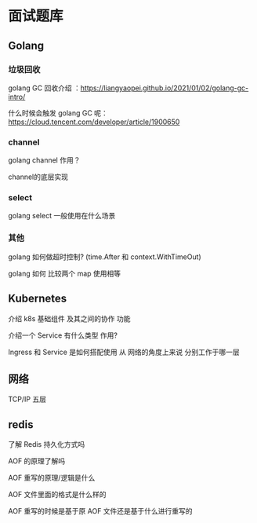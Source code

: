 # 面试题库

## Golang

### 垃圾回收

golang GC 回收介绍 ：https://liangyaopei.github.io/2021/01/02/golang-gc-intro/

什么时候会触发 golang GC 呢：https://cloud.tencent.com/developer/article/1900650

### channel

golang channel 作用？

channel的底层实现

### select

golang select 一般使用在什么场景

### 其他

golang 如何做超时控制? (time.After 和 context.WithTimeOut)

golang 如何 比较两个 map 使用相等

## Kubernetes

介绍 k8s 基础组件 及其之间的协作 功能

介绍一个 Service 有什么类型 作用?

Ingress 和 Service 是如何搭配使用 从 网络的角度上来说 分别工作于哪一层

## 网络

TCP/IP 五层

## redis

了解 Redis 持久化方式吗

AOF 的原理了解吗

AOF 重写的原理/逻辑是什么

AOF 文件里面的格式是什么样的

AOF 重写的时候是基于原 AOF 文件还是基于什么进行重写的